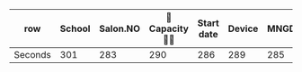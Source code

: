 row | School | Salon.NO | 🧍Capacity🧍‍♂️ | Start date | Device | MNGD | SMS 
--- | --- | --- | --- |--- |--- |--- |--- 
Seconds | 301 | 283 | 290 | 286 | 289 | 285 | 287 
